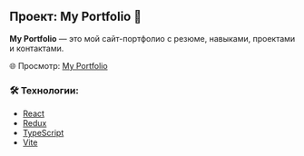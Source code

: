 ## Проект: My Portfolio 💼

**My Portfolio** — это мой сайт-портфолио с резюме, навыками, проектами и контактами.

🌐 Просмотр:
[My Portfolio](https://cheradam13.github.io/My-Portfolio/)

### 🛠️ Технологии:

- [React](https://react.dev/)
- [Redux](https://react-redux.js.org/)
- [TypeScript](https://www.typescriptlang.org/)
- [Vite](https://vite.dev/)
